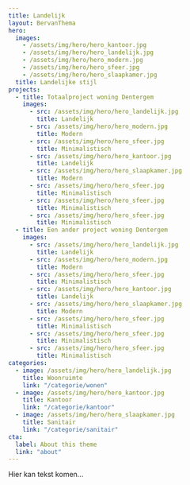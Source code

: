 ```yaml
---
title: Landelijk
layout: BervanThema
hero:
  images:
    - /assets/img/hero/hero_kantoor.jpg
    - /assets/img/hero/hero_landelijk.jpg
    - /assets/img/hero/hero_modern.jpg
    - /assets/img/hero/hero_sfeer.jpg
    - /assets/img/hero/hero_slaapkamer.jpg 
  title: Landelijke stijl
projects:
  - title: Totaalproject woning Dentergem
    images:
      - src: /assets/img/hero/hero_landelijk.jpg
        title: Landelijk
      - src: /assets/img/hero/hero_modern.jpg
        title: Modern
      - src: /assets/img/hero/hero_sfeer.jpg
        title: Minimalistisch
      - src: /assets/img/hero/hero_kantoor.jpg
        title: Landelijk
      - src: /assets/img/hero/hero_slaapkamer.jpg
        title: Modern
      - src: /assets/img/hero/hero_sfeer.jpg
        title: Minimalistisch   
      - src: /assets/img/hero/hero_sfeer.jpg
        title: Minimalistisch 
      - src: /assets/img/hero/hero_sfeer.jpg
        title: Minimalistisch
  - title: Een ander project woning Dentergem
    images:
      - src: /assets/img/hero/hero_landelijk.jpg
        title: Landelijk
      - src: /assets/img/hero/hero_modern.jpg
        title: Modern
      - src: /assets/img/hero/hero_sfeer.jpg
        title: Minimalistisch
      - src: /assets/img/hero/hero_kantoor.jpg
        title: Landelijk
      - src: /assets/img/hero/hero_slaapkamer.jpg
        title: Modern
      - src: /assets/img/hero/hero_sfeer.jpg
        title: Minimalistisch   
      - src: /assets/img/hero/hero_sfeer.jpg
        title: Minimalistisch 
      - src: /assets/img/hero/hero_sfeer.jpg
        title: Minimalistisch        
categories:
  - image: /assets/img/hero/hero_landelijk.jpg
    title: Woonruimte
    link: "/categorie/wonen"
  - image: /assets/img/hero/hero_kantoor.jpg
    title: Kantoor
    link: "/categorie/kantoor"
  - image: /assets/img/hero/hero_slaapkamer.jpg
    title: Sanitair
    link: "/categorie/sanitair"
cta:
  label: About this theme
  link: "about"
---
```


Hier kan tekst komen...
